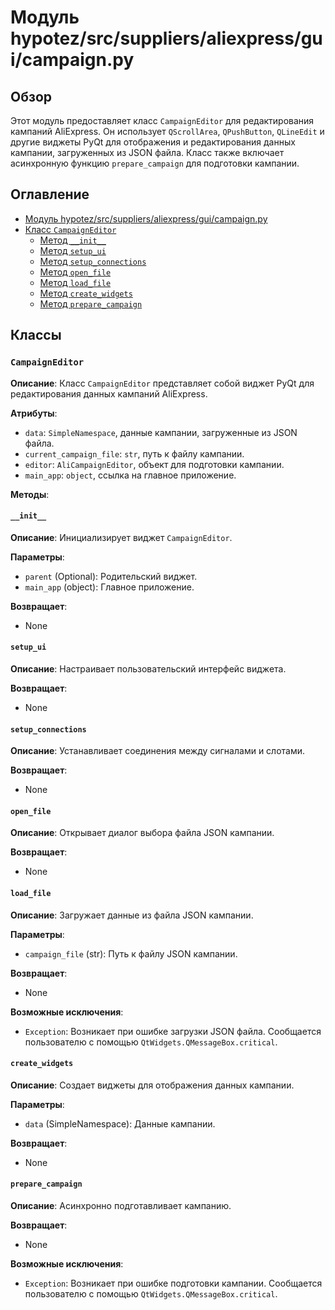 # Модуль hypotez/src/suppliers/aliexpress/gui/campaign.py

## Обзор

Этот модуль предоставляет класс `CampaignEditor` для редактирования кампаний AliExpress.  Он использует `QScrollArea`, `QPushButton`, `QLineEdit` и другие виджеты PyQt для отображения и редактирования данных кампании, загруженных из JSON файла. Класс также включает асинхронную функцию `prepare_campaign` для подготовки кампании.

## Оглавление

- [Модуль hypotez/src/suppliers/aliexpress/gui/campaign.py](#модуль-hypotezsrcsuppliersaliexpressguicampaignpy)
- [Класс `CampaignEditor`](#класс-campaigneditor)
    - [Метод `__init__`](#метод-init)
    - [Метод `setup_ui`](#метод-setup_ui)
    - [Метод `setup_connections`](#метод-setup_connections)
    - [Метод `open_file`](#метод-open_file)
    - [Метод `load_file`](#метод-load_file)
    - [Метод `create_widgets`](#метод-create_widgets)
    - [Метод `prepare_campaign`](#метод-prepare_campaign)


## Классы

### `CampaignEditor`

**Описание**: Класс `CampaignEditor` представляет собой виджет PyQt для редактирования данных кампаний AliExpress.

**Атрибуты**:

- `data`: `SimpleNamespace`, данные кампании, загруженные из JSON файла.
- `current_campaign_file`: `str`, путь к файлу кампании.
- `editor`: `AliCampaignEditor`, объект для подготовки кампании.
- `main_app`: `object`, ссылка на главное приложение.

**Методы**:

#### `__init__`

**Описание**: Инициализирует виджет `CampaignEditor`.

**Параметры**:
- `parent` (Optional): Родительский виджет.
- `main_app` (object): Главное приложение.

**Возвращает**:
-  None

#### `setup_ui`

**Описание**: Настраивает пользовательский интерфейс виджета.

**Возвращает**:
- None

#### `setup_connections`

**Описание**: Устанавливает соединения между сигналами и слотами.

**Возвращает**:
- None

#### `open_file`

**Описание**: Открывает диалог выбора файла JSON кампании.

**Возвращает**:
- None

#### `load_file`

**Описание**: Загружает данные из файла JSON кампании.

**Параметры**:
- `campaign_file` (str): Путь к файлу JSON кампании.

**Возвращает**:
- None

**Возможные исключения**:
- `Exception`: Возникает при ошибке загрузки JSON файла.  Сообщается пользователю с помощью `QtWidgets.QMessageBox.critical`.

#### `create_widgets`

**Описание**: Создает виджеты для отображения данных кампании.

**Параметры**:
- `data` (SimpleNamespace): Данные кампании.

**Возвращает**:
- None


#### `prepare_campaign`

**Описание**: Асинхронно подготавливает кампанию.

**Возвращает**:
- None

**Возможные исключения**:
- `Exception`: Возникает при ошибке подготовки кампании. Сообщается пользователю с помощью `QtWidgets.QMessageBox.critical`.